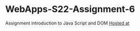 # WebApps-S22-Assignment-6
Assignment introduction to Java Script and DOM
 <a href="https://44-563-web-apps-s22.github.io/webapps-s22-assignment-6-manikantaarumilli/President.html">Hosted at</a>
  
  
  
  
  
  
  
  
  
  
  
  
  
  
  
  
  
  
  
  
  
  
  
  
  
  
